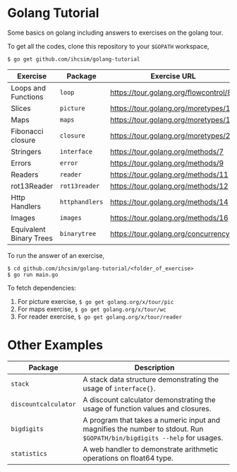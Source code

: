 Golang Tutorial
===============

Some basics on golang including answers to exercises on the golang tour.

To get all the codes, clone this repository to your `$GOPATH` workspace,

```
$ go get github.com/ihcsim/golang-tutorial
```

Exercise | Package | Exercise URL
-------- | ------- | ------------
Loops and Functions | `loop` | https://tour.golang.org/flowcontrol/8
Slices | `picture` | https://tour.golang.org/moretypes/14
Maps | `maps` | https://tour.golang.org/moretypes/19
Fibonacci closure | `closure` | https://tour.golang.org/moretypes/22
Stringers | `interface` | https://tour.golang.org/methods/7
Errors | `error` | https://tour.golang.org/methods/9
Readers | `reader` | https://tour.golang.org/methods/11
rot13Reader | `rot13reader` | https://tour.golang.org/methods/12
Http Handlers | `httphandlers` | https://tour.golang.org/methods/14
Images | `images` | https://tour.golang.org/methods/16
Equivalent Binary Trees | `binarytree` | https://tour.golang.org/concurrency/7

To run the answer of an exercise,

```
$ cd github.com/ihcsim/golang-tutorial/<folder_of_exercise>
$ go run main.go
```
 
To fetch dependencies:

1. For picture exercise, `$ go get golang.org/x/tour/pic`
2. For maps exercise, `$ go get golang.org/x/tour/wc`
3. For reader exercise, `$ go get golang.org/x/tour/reader`

# Other Examples

Package | Description
------- | -----------
`stack` | A stack data structure demonstrating the usage of `interface{}`.
`discountcalculator` | A discount calculator demonstrating the usage of function values and closures.
`bigdigits` | A program that takes a numeric input and magnifies the number to stdout. Run `$GOPATH/bin/bigdigits --help` for usages.
`statistics` | A web handler to demonstrate arithmetic operations on float64 type.
